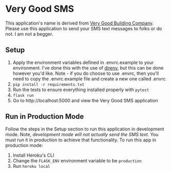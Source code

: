 # Very Good SMS
This application's name is derived from [Very Good Building Company](https://www.youtube.com/watch?v=G4GcRiMj0JE). Please use this application to send your SMS text messages to folks or do not. I am not a begger.

## Setup
1. Apply the environment variables defined in .envrc.example to your environment. I've done this with the use of [direnv](https://github.com/direnv/direnv), but this can be done however you'd like. Note - if you do choose to use .envrc, then you'll need to copy the .envrc.example file and create a new one called .envrc
2. `pip install -r requirements.txt`
3. Run the tests to ensure everything installed properly with `pytest`
3. `flask run`
4. Go to http://localhost:5000 and view the Very Good SMS application

## Run in Production Mode
Follow the steps in the Setup section to run this application in development mode. Note, *development mode will not actually send the SMS text*. You must run it in production to achieve that functionality. To run this app in production mode:
1. Install Heroku's CLI
2. Change the `FLASK_ENV` environment variable to be `production`
3. Run `heroku local`
